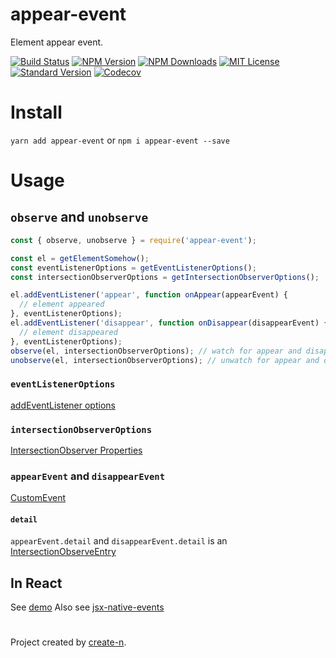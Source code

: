 # appear-event

Element appear event.

[![Build Status][travis-image]][travis-url]
[![NPM Version][npm-version-image]][npm-url]
[![NPM Downloads][npm-downloads-image]][npm-url]
[![MIT License][license-image]][license-url]
[![Standard Version][standard-version-image]][standard-version-url]
[![Codecov][codecov-image]][codecov-url]

# Install

`yarn add appear-event` or `npm i appear-event --save`

# Usage

## `observe` and `unobserve`

```js
const { observe, unobserve } = require('appear-event');

const el = getElementSomehow();
const eventListenerOptions = getEventListenerOptions();
const intersectionObserverOptions = getIntersectionObserverOptions();

el.addEventListener('appear', function onAppear(appearEvent) {
  // element appeared
}, eventListenerOptions);
el.addEventListener('disappear', function onDisappear(disappearEvent) {
  // element disappeared
}, eventListenerOptions);
observe(el, intersectionObserverOptions); // watch for appear and disappear event
unobserve(el, intersectionObserverOptions); // unwatch for appear and disappear event
```

### `eventListenerOptions`

[addEventListener options](https://developer.mozilla.org/en-US/docs/Web/API/EventTarget/addEventListener#Parameters)

### `intersectionObserverOptions`

[IntersectionObserver Properties](https://developer.mozilla.org/en-US/docs/Web/API/IntersectionObserver#Properties)

### `appearEvent` and `disappearEvent`

[CustomEvent](https://developer.mozilla.org/en-US/docs/Web/API/CustomEvent)

#### `detail`

`appearEvent.detail` and `disappearEvent.detail` is an [IntersectionObserveEntry](https://developer.mozilla.org/en-US/docs/Web/API/IntersectionObserverEntry)

## In React

See [demo](./demo/src/App.js)
Also see [jsx-native-events](https://github.com/calebdwilliams/jsx-native-events)

#

Project created by [create-n](https://github.com/vivaxy/create-n).

[travis-image]: https://img.shields.io/travis/vivaxy/appear-event.svg?style=flat-square
[travis-url]: https://travis-ci.org/vivaxy/appear-event
[npm-version-image]: https://img.shields.io/npm/v/appear-event.svg?style=flat-square
[npm-url]: https://www.npmjs.com/package/appear-event
[npm-downloads-image]: https://img.shields.io/npm/dt/appear-event.svg?style=flat-square
[license-image]: https://img.shields.io/npm/l/appear-event.svg?style=flat-square
[license-url]: LICENSE
[standard-version-image]: https://img.shields.io/badge/release-standard%20version-brightgreen.svg?style=flat-square
[standard-version-url]: https://github.com/conventional-changelog/standard-version
[codecov-image]: https://img.shields.io/codecov/c/github/vivaxy/appear-event.svg?style=flat-square
[codecov-url]: https://codecov.io/gh/vivaxy/appear-event
